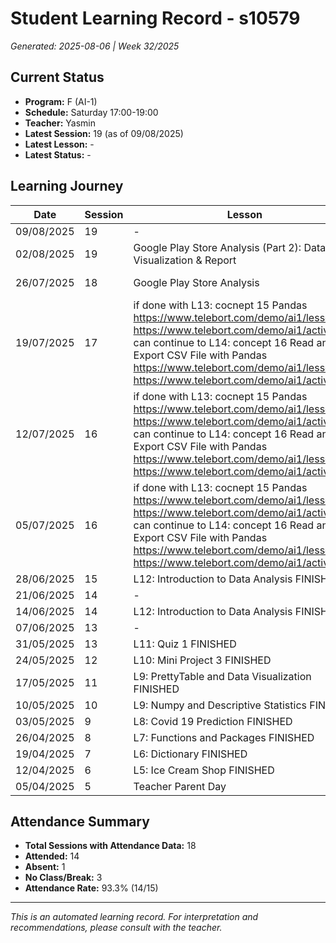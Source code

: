 # Student Learning Record - s10579
*Generated: 2025-08-06 | Week 32/2025*

## Current Status
- **Program:** F (AI-1)
- **Schedule:** Saturday 17:00-19:00
- **Teacher:** Yasmin
- **Latest Session:** 19 (as of 09/08/2025)
- **Latest Lesson:** -
- **Latest Status:** -

## Learning Journey
| Date | Session | Lesson | Attendance | Progress |
|------|---------|--------|------------|----------|
| 09/08/2025 | 19 | - | - | - |
| 02/08/2025 | 19 | Google Play Store Analysis (Part 2): Data Visualization & Report | Soumiya | In Progress |
| 26/07/2025 | 18 | Google Play Store Analysis | Yasmin | In Progress |
| 19/07/2025 | 17 | if done with L13: cocnept 15 Pandas https://www.telebort.com/demo/ai1/lesson/15 https://www.telebort.com/demo/ai1/activity/15 can continue to L14: concept 16  Read and Export CSV File with Pandas https://www.telebort.com/demo/ai1/lesson/16  https://www.telebort.com/demo/ai1/activity/16 | Aisyah | - |
| 12/07/2025 | 16 | if done with L13: cocnept 15 Pandas https://www.telebort.com/demo/ai1/lesson/15 https://www.telebort.com/demo/ai1/activity/15 can continue to L14: concept 16  Read and Export CSV File with Pandas https://www.telebort.com/demo/ai1/lesson/16  https://www.telebort.com/demo/ai1/activity/16 | No Class | In Progress |
| 05/07/2025 | 16 | if done with L13: cocnept 15 Pandas https://www.telebort.com/demo/ai1/lesson/15 https://www.telebort.com/demo/ai1/activity/15 can continue to L14: concept 16  Read and Export CSV File with Pandas https://www.telebort.com/demo/ai1/lesson/16  https://www.telebort.com/demo/ai1/activity/16 | Aisyah | In Progress |
| 28/06/2025 | 15 | L12: Introduction to Data Analysis FINISHED | Yasmin | Completed |
| 21/06/2025 | 14 | - | Absent | - |
| 14/06/2025 | 14 | L12: Introduction to Data Analysis FINISHED | Yasmin | Completed |
| 07/06/2025 | 13 | - | No Class | - |
| 31/05/2025 | 13 | L11: Quiz 1 FINISHED | Aisyah | Completed |
| 24/05/2025 | 12 | L10: Mini Project 3 FINISHED | Yasmin | Completed |
| 17/05/2025 | 11 | L9: PrettyTable and Data Visualization FINISHED | Yasmin | Completed |
| 10/05/2025 | 10 | L9: Numpy and Descriptive Statistics FINISHED | Yasmin | Completed |
| 03/05/2025 | 9 | L8: Covid 19 Prediction FINISHED | Yasmin | Completed |
| 26/04/2025 | 8 | L7: Functions and Packages FINISHED | Yasmin | Completed |
| 19/04/2025 | 7 | L6: Dictionary FINISHED | Aisyah | Completed |
| 12/04/2025 | 6 | L5: Ice Cream Shop FINISHED | Yasmin | Completed |
| 05/04/2025 | 5 | Teacher Parent Day | No Class | - |

## Attendance Summary
- **Total Sessions with Attendance Data:** 18
- **Attended:** 14
- **Absent:** 1
- **No Class/Break:** 3
- **Attendance Rate:** 93.3% (14/15)

---
*This is an automated learning record. For interpretation and recommendations, please consult with the teacher.*